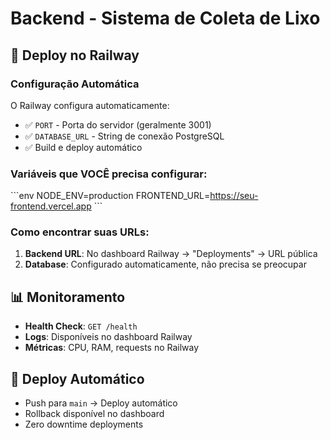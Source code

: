 # Backend - Sistema de Coleta de Lixo

## 🚀 Deploy no Railway

### Configuração Automática
O Railway configura automaticamente:
- ✅ `PORT` - Porta do servidor (geralmente 3001)
- ✅ `DATABASE_URL` - String de conexão PostgreSQL
- ✅ Build e deploy automático

### Variáveis que VOCÊ precisa configurar:
\`\`\`env
NODE_ENV=production
FRONTEND_URL=https://seu-frontend.vercel.app
\`\`\`

### Como encontrar suas URLs:
1. **Backend URL**: No dashboard Railway → "Deployments" → URL pública
2. **Database**: Configurado automaticamente, não precisa se preocupar

## 📊 Monitoramento
- **Health Check**: `GET /health`
- **Logs**: Disponíveis no dashboard Railway
- **Métricas**: CPU, RAM, requests no Railway

## 🔄 Deploy Automático
- Push para `main` → Deploy automático
- Rollback disponível no dashboard
- Zero downtime deployments
